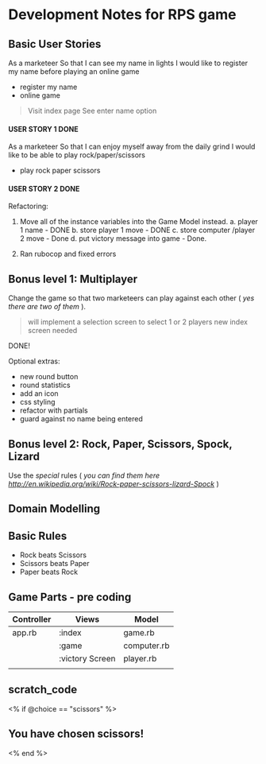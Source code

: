 # Development Notes for RPS game

## Basic User Stories

As a marketeer
So that I can see my name in lights
I would like to register my name before playing an online game
- register my name
- online game

>Visit index page
>See enter name option

#### USER STORY 1 DONE

As a marketeer
So that I can enjoy myself away from the daily grind
I would like to be able to play rock/paper/scissors
- play rock paper scissors  

#### USER STORY 2 DONE

Refactoring:
 1. Move all of the instance variables into the Game Model instead.
   a. player 1 name - DONE
   b. store player 1 move - DONE
   c. store computer /player 2 move - Done
   d. put victory message into game - Done.

  2. Ran rubocop and fixed errors


## Bonus level 1: Multiplayer

Change the game so that two marketeers can play against each other ( _yes there are two of them_ ).

  > will implement a selection screen to select 1 or 2 players
  > new index screen needed
  >

  DONE!

  Optional extras:
   - new round button
   - round statistics  
   - add an icon
   - css styling
   - refactor with partials
   - guard against no name being entered

## Bonus level 2: Rock, Paper, Scissors, Spock, Lizard

Use the _special_ rules ( _you can find them here http://en.wikipedia.org/wiki/Rock-paper-scissors-lizard-Spock_ )

## Domain Modelling


## Basic Rules

- Rock beats Scissors
- Scissors beats Paper
- Paper beats Rock

## Game Parts - pre coding

| **Controller** | **Views** | **Model** |
| ---- | ---- | ---- |
| app.rb | :index | game.rb |
|        | :game | computer.rb |
|        | :victory Screen | player.rb |
|        |  |  |



## scratch_code

<% if @choice == "scissors" %>
  <h2>You have chosen scissors!</h2>
<% end %>
